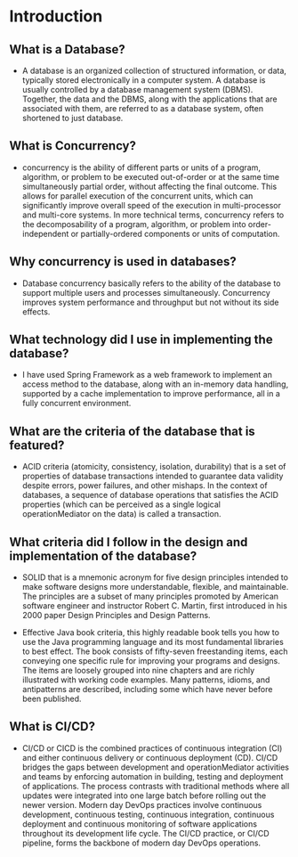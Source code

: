# Introduction
## What is a Database?
+ A database is an organized collection of structured information, or data, typically stored electronically in a
computer system. A database is usually controlled by a database management system (DBMS). Together, the data and the 
DBMS, along with the applications that are associated with them, are referred to as a database system, often shortened 
to just database.

## What is Concurrency?
+ concurrency is the ability of different parts or units of a program, algorithm, or problem to be executed out-of-order 
or at the same time simultaneously partial order, without affecting the final outcome. This allows for parallel execution
of the concurrent units, which can significantly improve overall speed of the execution in multi-processor and multi-core
systems. In more technical terms, concurrency refers to the decomposability of a program, algorithm, or problem into
order-independent or partially-ordered components or units of computation.

## Why concurrency is used in databases?
+ Database concurrency basically refers to the ability of the database to support multiple users and processes 
simultaneously. Concurrency improves system performance and throughput but not without its side effects. 

## What technology did I use in implementing the database?
+ I have used Spring Framework as a web framework to implement an access method to the database, along with an in-memory 
data handling, supported by a cache implementation to improve performance, all in a fully concurrent environment.

## What are the criteria of the database that is featured?
+ ACID criteria (atomicity, consistency, isolation, durability) that is a set of properties of database transactions
intended to guarantee data validity despite errors, power failures, and other mishaps. In the context of databases, a
sequence of database operations that satisfies the ACID properties (which can be perceived as a single logical operationMediator
on the data) is called a transaction.

## What criteria did I follow in the design and implementation of the database?
+ SOLID that is a mnemonic acronym for five design principles intended to make software designs more understandable, 
flexible, and maintainable. The principles are a subset of many principles promoted by American software engineer and
instructor Robert C. Martin, first introduced in his 2000 paper Design Principles and Design Patterns.

+ Effective Java book criteria, this highly readable book tells you how to use the Java programming language and its 
most fundamental libraries to best effect. The book consists of fifty-seven freestanding items, each conveying one
specific rule for improving your programs and designs. The items are loosely grouped into nine chapters and are richly
illustrated with working code examples. Many patterns, idioms, and antipatterns are described, including some which have
never before been published.

## What is CI/CD?
+ CI/CD or CICD is the combined practices of continuous integration (CI) and either continuous delivery or continuous
deployment (CD). CI/CD bridges the gaps between development and operationMediator activities and teams by enforcing automation 
in building, testing and deployment of applications. The process contrasts with traditional methods where all updates 
were integrated into one large batch before rolling out the newer version. Modern day DevOps practices involve continuous 
development, continuous testing, continuous integration, continuous deployment and continuous monitoring of software 
applications throughout its development life cycle. The CI/CD practice, or CI/CD pipeline, forms the backbone of modern
day DevOps operations.

